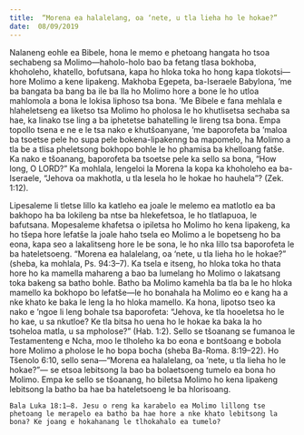 ```yaml
---
title:  “Morena ea halalelang, oa ‘nete, u tla lieha ho le hokae?”
date:  08/09/2019
---
```


Nalaneng eohle ea Bibele, hona le memo e phetoang hangata ho tsoa sechabeng sa Molimo—haholo-holo bao ba fetang tlasa bokhoba, khoholeho, khatello, bofutsana, kapa ho hloka toka ho hong kapa tlokotsi—hore Molimo a kene lipakeng. Makhoba Egepeta, ba-Iseraele Babylona, ’me ba bangata ba bang ba ile ba lla ho Molimo hore a bone le ho utloa mahlomola a bona le lokisa liphoso tsa bona. ’Me Bibele e fana mehlala e hlaheletseng ea liketso tsa Molimo ho pholosa le ho khutlisetsa sechaba sa hae, ka linako tse ling a ba iphetetse bahatelling le lireng tsa bona. Empa topollo tsena e ne e le tsa nako e khutšoanyane, ’me baporofeta ba ’maloa ba tsoetse pele ho supa pele bokena-lipakenng ba mapomelo, ha Molimo a tla be a tlisa pheletsong bokhopo bohle le ho phamisa ba khelloang fatše. Ka nako e tšoanang, baporofeta ba tsoetse pele ka sello sa bona, “How long, O LORD?” Ka mohlala, lengeloi la Morena la kopa ka khoholeho ea ba-Iseraele, “Jehova oa makhotla, u tla lesela ho le hokae ho hauhela”? (Zek. 1:12).

Lipesaleme li tletse lillo ka katleho ea joale le melemo ea matlotlo ea ba bakhopo ha ba lokileng ba ntse ba hlekefetsoa, le ho tlatlapuoa, le bafutsana. Mopesaleme khafetsa o ipiletsa ho Molimo ho kena lipakeng, ka ho tšepa hore lefatše la joale haho tsela eo Molimo a le bopetseng ho ba eona, kapa seo a lakalitseng hore le be sona, le ho nka lillo tsa baporofeta le ba hateletsoeng. “Morena ea halalelang, oa ‘nete, u tla lieha ho le hokae?” (sheba, ka mohlala, Ps. 94:3–7). Ka tsela e itseng, ho hloka toka ho thata hore ho ka mamella mahareng a bao ba lumelang ho Molimo o lakatsang toka bakeng sa batho bohle. Batho ba Molimo kamehla ba tla ba le ho hloka mamello ka bokhopo bo lefatše—le ho bonahala ha Molimo eo e kang ha a nke khato ke baka le leng la ho hloka mamello. Ka hona, lipotso tseo ka nako e ’ngoe li leng bohale tsa baporofeta: “Jehova, ke tla hooeletsa ho le ho kae, u sa nkutloe? Ke tla bitsa ho uena ho le hokae ka baka la ho tsoheloa matla, u sa mpholose?” (Hab. 1:2). Sello se tšoanang se fumanoa le Testamenteng e Ncha, moo le tlholeho ka bo eona e bontšoang e bobola hore Molimo a pholose le ho bopa bocha (sheba Ba-Roma. 8:19–22). Ho Tšenolo 6:10, sello sena—“Morena ea halalelang, oa ‘nete, u tla lieha ho le hokae?”— se etsoa lebitsong la bao ba bolaetsoeng tumelo ea bona ho Molimo. Empa ke sello se tšoanang, ho biletsa Molimo ho kena lipakeng lebitsong la batho ba hae ba hateletsoeng le ba hlorisoang.

`Bala Luka 18:1–8. Jesu o reng ka karabelo ea Molimo lillong tse phetoang le merapelo ea batho ba hae hore a nke khato lebitsong la bona? Ke joang e hokahanang le tlhokahalo ea tumelo?`